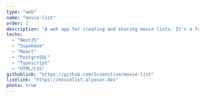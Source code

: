 ```yaml
---
type: "web"
name: "movie-list"
order: 1
description: "A web app for creating and sharing movie lists. It's a fully functional web app that you can try right now."
techs:
  - "NextJS"
  - "Supabase"
  - "React"
  - "PostgreSQL"
  - "Typescript"
  - "HTML/CSS"
githublink: "https://github.com/Scienitive/movie-list"
livelink: "https://movielist.alyasar.dev"
photo: true
---
```

